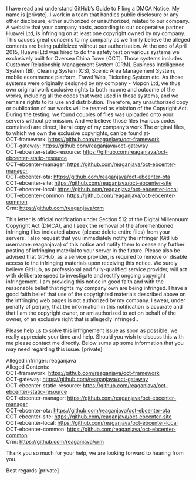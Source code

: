 I have read and understand GitHub’s Guide to Filing a DMCA Notice.
My name is [private]. I work in a team that handles public disclosure or any other disclosure, either authorized or unauthorized, related to our company. A website that your company hosts, according to our cooperative partner Huawei Ltd, is infringing on at least one copyright owned by my company. This causes great concerns to my company as we firmly believe the alleged contents are being publicized without our authorization.
At the end of April 2015, Huawei Ltd was hired to do the safety test on various systems we exclusively built for Oversea China Town (OCT). Those systems includes Customer Relationship Management System (CRM), Business Intelligence System (BI), Clearing System (CS), Scenic Area Management System, mobile ecommence platform, Travel Web, Ticketing System etc. As those systems were originally designed by my company - Mopon Ltd, we thus own original work exclusive rights to both income and outcome of the works, including all the codes that were used in those systems, and we remains rights to its use and distribution. Therefore, any unauthorized copy or publication of our works will be treated as violation of the Copyright Act.
During the testing, we found couples of files was uploaded onto your servers without permission. And we believe those files (various codes contained) are direct, literal copy of my company’s work.The original files, to which we own the exclusive copyrights, can be found at-  
OCT-framework: https://github.com/reaganjava/oct-framework  
OCT-gateway: https://github.com/reaganjava/oct-gateway  
OCT-ebcenter-static-resource: https://github.com/reaganjava/oct-ebcenter-static-resource  
OCT-ebcenter-manager: https://github.com/reaganjava/oct-ebcenter-manager  
OCT-ebcenter-ota: https://github.com/reaganjava/oct-ebcenter-ota  
CCT-ebcenter-site: https://github.com/reaganjava/oct-ebcenter-site  
OCT-ebcenter-local: https://github.com/reaganjava/oct-ebcenter-local  
OCT-ebcenter-common: https://github.com/reaganjava/oct-ebcenter-common  
Crm: https://github.com/reaganjava/crm  

This letter is official notification under Section 512 of the Digital Millennuum Copyright Act (DMCA), and I seek the removal of the aforementioned infringing files indicated above (please delete entire files) from your servers. I also request that you immediately notify the infringer (GitHub username: reaganjava) of this notice and notify them to cease any further posting of infringing material to your server in the future.
Please also be advised that GitHub, as a service provider, is required to remove or disable access to the infringing materials upon receiving this notice. We surely believe GitHub, as professional and fully-qualified service provider, will act with deliberate speed to investigate and rectify ongoing copyright infringement.
I am providing this notice in good faith and with the reasonable belief that rights my company own are being infringed. I have a good faith belief that use of the copyrighted materials described above on the infringing web pages is not authorized by my company.
I swear, under penalty of perjury, that the information in this notification is accurate and that I am the copyright owner, or am authorized to act on behalf of the owner, of an exclusive right that is allegedly infringed..

Please help us to solve this infrignement issue as soon as possible, we really appreciate your time and help. Should you wish to discuss this with me please contact me directly. Below sums up some information that you may need regarding this issue.
[private]

Alleged infringer: reaganjava  
Alleged Contents:  
OCT-framework: https://github.com/reaganjava/oct-framework  
OCT-gateway: https://github.com/reaganjava/oct-gateway  
OCT-ebcenter-static-resource: https://github.com/reaganjava/oct-ebcenter-static-resource  
OCT-ebcenter-manager: https://github.com/reaganjava/oct-ebcenter-manager  
OCT-ebcenter-ota: https://github.com/reaganjava/oct-ebcenter-ota  
CCT-ebcenter-site: https://github.com/reaganjava/oct-ebcenter-site  
OCT-ebcenter-local: https://github.com/reaganjava/oct-ebcenter-local  
OCT-ebcenter-common: https://github.com/reaganjava/oct-ebcenter-common  
Crm: https://github.com/reaganjava/crm  

Thank you so much for your help, we are looking forward to hearing from you.

Best regards
[private]

